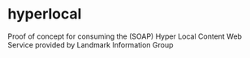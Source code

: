 # hyperlocal
Proof of concept for consuming the (SOAP) Hyper Local Content Web Service provided by Landmark Information Group
